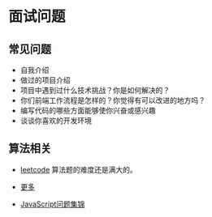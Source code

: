 # 面试问题
## 常见问题
* 自我介绍
* 做过的项目介绍
* 项目中遇到过什么技术挑战？你是如何解决的？
* 你们前端工作流程是怎样的？你觉得有可以改进的地方吗？
* 编写代码的哪些方面能够使你兴奋或感兴趣
* 谈谈你喜欢的开发环境

## 算法相关
* [leetcode](https://leetcode.com/) 算法题的难度还是满大的。

* [更多](https://github.com/h5bp/Front-end-Developer-Interview-Questions/tree/master/Translations/Chinese)
* [JavaScript问题集锦](https://github.com/creeperyang/blog/issues/2)


